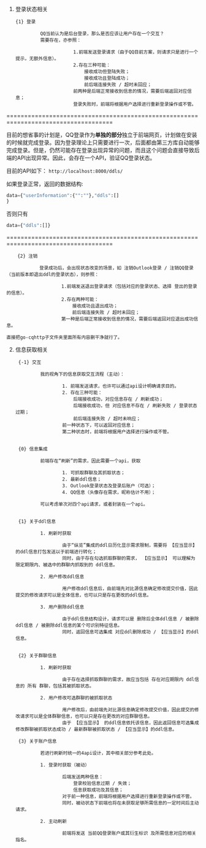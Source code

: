 1. 登录状态相关
  
       {1} 登录

                QQ当前认为是后台登录，那么是否应该让用户存在一个交互？
                需要存在，亦参照：
                            
                            1.前端发送登录请求（由于QQ目前方案，则请求只是进行一个提示，无额外信息）。
                            2.存在三种可能： 
                                接收成功但登陆失败；
                                接收成功且登陆成功；
                                前后端连接失败 / 超时未回应；
                            前两种是后端正常接收到信息的情况，需要后端返回对应信息；
                            登录失败时，前端将根据用户选择进行重新登录操作或不管。
====================================================================================

目前的想省事的计划是，QQ登录作为**单独的部分**独立于前端网页，计划做在安装的时候就完成登录。因为登录理论上只需要进行一次，后面都由第三方库自动能够完成登录。但是，仍然可能存在登录出现异常的问题，而且这个问题会直接导致后端的API出现异常。因此，会存在一个API，验证QQ登录状态。

目前的API如下：
`http://localhost:8000/ddls/`

如果登录正常，返回的数据结构:
``` Python
data={"userInformation":{"":""},"ddls":[]
}
```
否则只有
``` Python
data={"ddls":[]}
```

====================================================================================

        {2} 注销
        
                登录成功后，会出现状态改变的场景，如 注销Outlook登录 / 注销QQ登录（当前版本即退出ddl的登录状态），则参照：
                        
                        1.前端发送退出登录请求（包括对应的登录状态、选择 登出的登录 的信息）。
                        2.存在两种可能： 
                            接收成功且退出成功；
                            前后端连接失败 / 超时未回应；
                        第一种是后端正常接收到信息的情况，需要后端返回对应退出成功信息。
`直接把go-cqhttp子文件夹里面所有内容删干净就行了。`

2. 信息获取相关

        {-1} 交互

                我的视角下的信息获取交互流程（主动）：

                        1. 前端发送请求，也许可以通过api设计明确请求目的。
                        2. 存在三种可能：
                            后端接收成功，对应信息存在 / 刷新成功；
                            后端接收成功，但 对应信息不存在 / 刷新失败 / 登录状态过期；
                            前后端连接失败 / 超时未响应；
                        前一种状态下，可以返回对应信息；
                        第二种状态时，前端将根据用户选择进行操作或不管。


        {0} 信息集成
        
                前端存在“刷新”的需求，因此需要一个api，获取
                 
                        1. 可抓取群聊及其抓取状态；
                        2. 最新ddl信息；
                        3. Outlook登录状态及登录后账户（可选）；
                        4. QQ信息（头像存在需求，昵称估计不用）；

                可以考虑单次对四个api请求，或者封装在一个api。


        {1} 关于ddl信息
        
                1. 刷新时获取

                        由于“纵览”集成的ddl日历化显示需求限制，需要将 【应当显示】 的ddl信息打包发送以于前端进行转化；
                        同时，由于存在勾选抓取群聊的需求， 【应当显示】 可以理解为 限定期限内、被选中的群聊内抓取到的 ddl信息。

                2. 用户修改ddl信息

                        用户修改ddl信息后，由前端先对比源信息确定修改提交价值，因此提交的修改请求可以是全体信息，也可以只是存在更改的ddl信息。

                3. 用户删除ddl信息

                        由于ddl信息结构设计，请求可以是 删除后全体ddl信息 / 被删除ddl信息 / 被删除ddl信息的某个可识别特征信息。
                        同时，返回信息可选集成 对应ddl删除成功 / 【应当显示】的ddl信息。


        {2} 关于群聊信息

                1. 刷新时获取
                
                        由于存在选择抓取群聊的需求，故应当包括 存在对应期限内 ddl信息的 所有 群聊，包括其被抓取状态。

                2. 用户修改可选群聊的被抓取状态

                        用户修改后，由前端先对比源信息确定修改提交价值，因此提交的修改请求可以是全体群聊信息，也可以只是存在更改的对应群聊信息。
                        由于 【应当显示】 的ddl信息依托该信息，因此返回信息可选集成 修改群聊被抓取状态成功 / 最新群聊被抓取状态 / 【应当显示】的ddl信息。

        {3} 关于账户信息

                若进行刷新时统一的4api设计，其中相关部分参考此处。

                1. 登录时获取（被动）

                        后端发送两种信息：
                            登录校验信息过期 / 失效；
                            信息获取成功及其信息；
                        对于前一种信息，前端将根据用户选择进行重新登录操作或不管。
                        同时，被动状态下前端也将在未获取足够所需信息的一定时间后主动请求。

                2. 主动刷新

                        前端将发送 当前QQ登录账户或其衍生标识 及所需信息对应的相关指名。
                        
        



